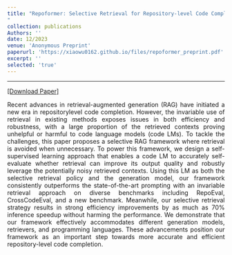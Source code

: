 ```yaml
---
title: "Repoformer: Selective Retrieval for Repository-level Code Completion
"
collection: publications
Authors: ''
date: 12/2023
venue: 'Anonymous Preprint'
paperurl: 'https://xiaowu0162.github.io/files/repoformer_preprint.pdf'
excerpt: ''
selected: 'true'
---
```

---
<a href='https://xiaowu0162.github.io/files/repoformer_preprint.pdf' target="_blank">[Download Paper]</a>

<p align="justify">
Recent advances in retrieval-augmented generation (RAG) have initiated a new era in repositorylevel code completion. However, the invariable use of retrieval in existing methods exposes issues in both efficiency and robustness, with a large proportion of the retrieved contexts proving unhelpful or harmful to code 
language models (code LMs). To tackle the challenges, this paper proposes a selective RAG framework where retrieval is avoided when unnecessary. To power this framework, we design a self-supervised learning approach that enables a code LM to accurately self-evaluate whether retrieval can improve its output quality and robustly leverage the potentially noisy retrieved contexts. Using this LM as both the selective retrieval policy and the generation model, our framework consistently outperforms  the state-of-the-art prompting with an invariable retrieval approach on diverse benchmarks including RepoEval, CrossCodeEval, and a new benchmark. Meanwhile, our selective retrieval strategy results in strong efficiency improvements by as much as 70% inference speedup without harming  the performance. We demonstrate that our framework effectively accommodates different generation models, retrievers, and programming languages. These advancements position our framework as an important step towards more accurate and efficient repository-level code completion.
</p>
